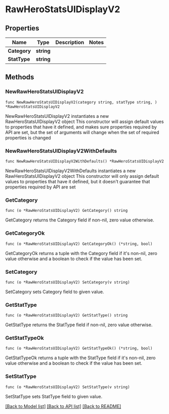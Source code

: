 # RawHeroStatsUIDisplayV2

## Properties

Name | Type | Description | Notes
------------ | ------------- | ------------- | -------------
**Category** | **string** |  | 
**StatType** | **string** |  | 

## Methods

### NewRawHeroStatsUIDisplayV2

`func NewRawHeroStatsUIDisplayV2(category string, statType string, ) *RawHeroStatsUIDisplayV2`

NewRawHeroStatsUIDisplayV2 instantiates a new RawHeroStatsUIDisplayV2 object
This constructor will assign default values to properties that have it defined,
and makes sure properties required by API are set, but the set of arguments
will change when the set of required properties is changed

### NewRawHeroStatsUIDisplayV2WithDefaults

`func NewRawHeroStatsUIDisplayV2WithDefaults() *RawHeroStatsUIDisplayV2`

NewRawHeroStatsUIDisplayV2WithDefaults instantiates a new RawHeroStatsUIDisplayV2 object
This constructor will only assign default values to properties that have it defined,
but it doesn't guarantee that properties required by API are set

### GetCategory

`func (o *RawHeroStatsUIDisplayV2) GetCategory() string`

GetCategory returns the Category field if non-nil, zero value otherwise.

### GetCategoryOk

`func (o *RawHeroStatsUIDisplayV2) GetCategoryOk() (*string, bool)`

GetCategoryOk returns a tuple with the Category field if it's non-nil, zero value otherwise
and a boolean to check if the value has been set.

### SetCategory

`func (o *RawHeroStatsUIDisplayV2) SetCategory(v string)`

SetCategory sets Category field to given value.


### GetStatType

`func (o *RawHeroStatsUIDisplayV2) GetStatType() string`

GetStatType returns the StatType field if non-nil, zero value otherwise.

### GetStatTypeOk

`func (o *RawHeroStatsUIDisplayV2) GetStatTypeOk() (*string, bool)`

GetStatTypeOk returns a tuple with the StatType field if it's non-nil, zero value otherwise
and a boolean to check if the value has been set.

### SetStatType

`func (o *RawHeroStatsUIDisplayV2) SetStatType(v string)`

SetStatType sets StatType field to given value.



[[Back to Model list]](../README.md#documentation-for-models) [[Back to API list]](../README.md#documentation-for-api-endpoints) [[Back to README]](../README.md)


